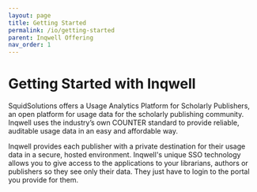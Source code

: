 ```yaml
---
layout: page
title: Getting Started
permalink: /io/getting-started
parent: Inqwell Offering
nav_order: 1
---
```


# Getting Started with Inqwell

SquidSolutions offers a Usage Analytics Platform for Scholarly Publishers, an open platform for usage data for the scholarly publishing
community. Inqwell uses the industry’s own COUNTER standard to provide reliable, auditable usage data in an easy and affordable way.

Inqwell provides each publisher with a private destination for their usage data in a secure, hosted environment. Inqwell's unique SSO technology allows you to give access to the applications to your librarians, authors or publishers so they see only their data.
They just have to login to the portal you provide for them.

<script src="../assets/js/removeMadeWith.js"></script>
